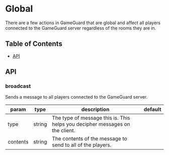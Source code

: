 # **Global**

There are a few actions in GameGuard that are global and affect all players connected to the GameGuard server regardless of the rooms they are in.

## **Table of Contents**

- [API](#api)

## **API**

### **broadcast**

Sends a message to all players connected to the GameGuard server.

| param   	| type   	| description                                                                  	| default 	|
|---------	|--------	|------------------------------------------------------------------------------	|---------	|
| type    	| string 	| The type of message this is. This helps you decipher messages on the client. 	|         	|
| contents 	| string 	| The contents of the message to send to all of the players.                    |         	|